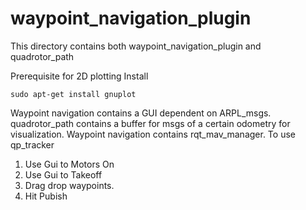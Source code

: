 # waypoint_navigation_plugin

This directory contains both waypoint_navigation_plugin and quadrotor_path

Prerequisite for 2D plotting
Install

```
sudo apt-get install gnuplot
```

Waypoint navigation contains a GUI dependent on ARPL_msgs. quadrotor_path contains a buffer for msgs of a certain odometry for visualization.
Waypoint navigation contains rqt_mav_manager. To use qp_tracker
1. Use Gui to Motors On
2. Use Gui to Takeoff
3. Drag drop waypoints.
4. Hit Pubish
